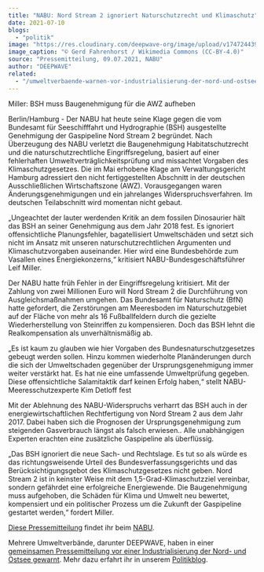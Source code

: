 ```yaml
---
title: "NABU: Nord Stream 2 ignoriert Naturschutzrecht und Klimaschutz"
date: 2021-07-10
blogs: 
  - "politik"
image: "https://res.cloudinary.com/deepwave-org/image/upload/v1747244397/deepwave.org/1024px-Rohre_fuer_Nord_Stream_2_in_Mukran.jpg"
image_caption: "© Gerd Fahrenhorst / Wikimedia Commons (CC-BY-4.0)"
source: "Pressemitteilung, 09.07.2021, NABU"
author: "DEEPWAVE"
related: 
  - "/umweltverbaende-warnen-vor-industrialisierung-der-nord-und-ostsee/"
---
```


Miller: BSH muss Baugenehmigung für die AWZ aufheben

Berlin/Hamburg - Der NABU hat heute seine Klage gegen die vom Bundesamt für Seeschifffahrt und Hydrographie (BSH) ausgestellte Genehmigung der Gaspipeline Nord Stream 2 begründet. Nach Überzeugung des NABU verletzt die Baugenehmigung Habitatschutzrecht und die naturschutzrechtliche Eingriffsregelung, basiert auf einer fehlerhaften Umweltverträglichkeitsprüfung und missachtet Vorgaben des Klimaschutzgesetzes. Die im Mai erhobene Klage am Verwaltungsgericht Hamburg adressiert den nicht fertiggestellten Abschnitt in der deutschen Ausschließlichen Wirtschaftszone (AWZ). Vorausgegangen waren Änderungsgenehmigungen und ein jahrelanges Widerspruchsverfahren. Im deutschen Teilabschnitt wird momentan nicht gebaut.

„Ungeachtet der lauter werdenden Kritik an dem fossilen Dinosaurier hält das BSH an seiner Genehmigung aus dem Jahr 2018 fest. Es ignoriert offensichtliche Planungsfehler, bagatellisiert Umweltschäden und setzt sich nicht im Ansatz mit unseren naturschutzrechtlichen Argumenten und Klimaschutzvorgaben auseinander. Hier wird eine Bundesbehörde zum Vasallen eines Energiekonzerns,“ kritisiert NABU-Bundesgeschäftsführer Leif Miller.

Der NABU hatte früh Fehler in der Eingriffsregelung kritisiert. Mit der Zahlung von zwei Millionen Euro will Nord Stream 2 die Durchführung von Ausgleichsmaßnahmen umgehen. Das Bundesamt für Naturschutz (BfN) hatte gefordert, die Zerstörungen am Meeresboden im Naturschutzgebiet auf der Fläche von mehr als 16 Fußballfeldern durch die gezielte Wiederherstellung von Steinriffen zu kompensieren. Doch das BSH lehnt die Realkompensation als unverhältnismäßig ab.

„Es ist kaum zu glauben wie hier Vorgaben des Bundesnaturschutzgesetzes gebeugt werden sollen. Hinzu kommen wiederholte Planänderungen durch die sich der Umweltschaden gegenüber der Ursprungsgenehmigung immer weiter verstärkt hat. Es hat nie eine umfassende Umweltprüfung gegeben. Diese offensichtliche Salamitaktik darf keinen Erfolg haben,“ stellt NABU-Meeresschutzexperte Kim Detloff fest

Mit der Ablehnung des NABU-Widerspruchs verharrt das BSH auch in der energiewirtschaftlichen Rechtfertigung von Nord Stream 2 aus dem Jahr 2017. Dabei haben sich die Prognosen der Ursprungsgenehmigung zum steigenden Gasverbrauch längst als falsch erwiesen.. Alle unabhängigen Experten erachten eine zusätzliche Gaspipeline als überflüssig.

„Das BSH ignoriert die neue Sach- und Rechtslage. Es tut so als würde es das richtungsweisende Urteil des Bundesverfassungsgerichts und das Berücksichtigungsgebot des Klimaschutzgesetzes nicht geben. Nord Stream 2 ist in keinster Weise mit dem 1,5-Grad-Klimaschutzziel vereinbar, sondern gefährdet eine erfolgreiche Energiewende. Die Baugenehmigung muss aufgehoben, die Schäden für Klima und Umwelt neu bewertet, kompensiert und ein politischer Prozess um die Zukunft der Gaspipeline gestartet werden,“ fordert Miller.

[Diese Pressemitteilung](https://www.nabu.de/modules/presseservice/index.php?popup=true&db=presseservice&show=32122) findet ihr beim [NABU](https://www.nabu.de/).

Mehrere Umweltverbände, darunter DEEPWAVE, haben in einer [gemeinsamen Pressemitteilung vor einer Industrialisierung der Nord- und Ostsee gewarnt](https://www.deepwave.org/umweltverbaende-warnen-vor-industrialisierung-der-nord-und-ostsee/). Mehr dazu erfahrt ihr in unserem [Politikblog](https://www.deepwave.org/blogs/politik/).
